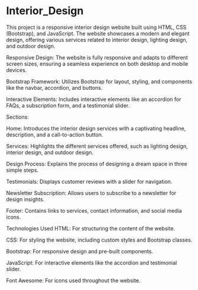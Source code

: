 # Interior_Design
This project is a responsive interior design website built using HTML, CSS (Bootstrap), and JavaScript. The website showcases a modern and elegant design, offering various services related to interior design, lighting design, and outdoor design. 


Responsive Design: The website is fully responsive and adapts to different screen sizes, ensuring a seamless experience on both desktop and mobile devices.

Bootstrap Framework: Utilizes Bootstrap for layout, styling, and components like the navbar, accordion, and buttons.

Interactive Elements: Includes interactive elements like an accordion for FAQs, a subscription form, and a testimonial slider.

Sections:

Home: Introduces the interior design services with a captivating headline, description, and a call-to-action button.

Services: Highlights the different services offered, such as lighting design, interior design, and outdoor design.

Design Process: Explains the process of designing a dream space in three simple steps.

Testimonials: Displays customer reviews with a slider for navigation.

Newsletter Subscription: Allows users to subscribe to a newsletter for design insights.

Footer: Contains links to services, contact information, and social media icons.

Technologies Used
HTML: For structuring the content of the website.

CSS: For styling the website, including custom styles and Bootstrap classes.

Bootstrap: For responsive design and pre-built components.

JavaScript: For interactive elements like the accordion and testimonial slider.

Font Awesome: For icons used throughout the website.
